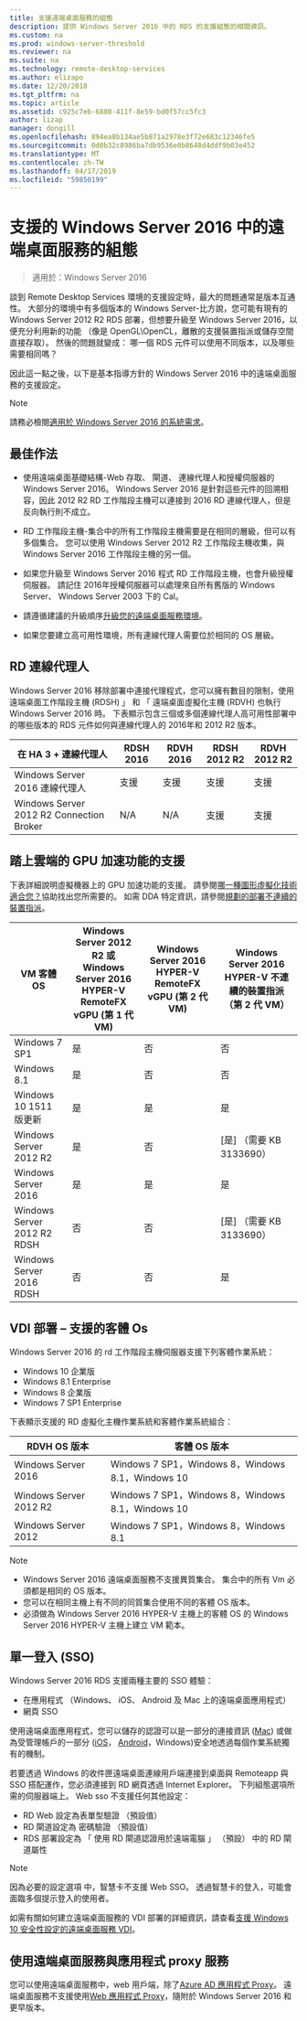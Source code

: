 ```yaml
---
title: 支援遠端桌面服務的組態
description: 提供 Windows Server 2016 中的 RDS 的支援組態的相關資訊。
ms.custom: na
ms.prod: windows-server-threshold
ms.reviewer: na
ms.suite: na
ms.technology: remote-desktop-services
ms.author: elizapo
ms.date: 12/20/2018
ms.tgt_pltfrm: na
ms.topic: article
ms.assetid: c925c7eb-6880-411f-8e59-bd0f57cc5fc3
author: lizap
manager: dongill
ms.openlocfilehash: 894ea8b134ae5b871a2978e3f72e683c12346fe5
ms.sourcegitcommit: 0d0b32c8986ba7db9536e0b8648d4ddf9b03e452
ms.translationtype: MT
ms.contentlocale: zh-TW
ms.lasthandoff: 04/17/2019
ms.locfileid: "59850199"
---
```

# <a name="supported-configurations-for-remote-desktop-services-in-windows-server-2016"></a>支援的 Windows Server 2016 中的遠端桌面服務的組態

> 適用於：Windows Server 2016

談到 Remote Desktop Services 環境的支援設定時，最大的問題通常是版本互通性。 大部分的環境中有多個版本的 Windows Server-比方說，您可能有現有的 Windows Server 2012 R2 RDS 部署，但想要升級至 Windows Server 2016，以便充分利用新的功能 （像是 OpenGL\OpenCL，離散的支援裝置指派或儲存空間直接存取）。 然後的問題就變成： 哪一個 RDS 元件可以使用不同版本，以及哪些需要相同嗎？

因此這一點之後，以下是基本指導方針的 Windows Server 2016 中的遠端桌面服務的支援設定。

> [!NOTE]
> 請務必檢閱[適用於 Windows Server 2016 的系統需求](../../get-started/system-requirements.md)。

## <a name="best-practices"></a>最佳作法
- 使用遠端桌面基礎結構-Web 存取、 閘道、 連線代理人和授權伺服器的 Windows Server 2016。 Windows Server 2016 是針對這些元件的回溯相容，因此 2012 R2 RD 工作階段主機可以連接到 2016 RD 連線代理人，但是反向執行則不成立。

- RD 工作階段主機-集合中的所有工作階段主機需要是在相同的層級，但可以有多個集合。 您可以使用 Windows Server 2012 R2 工作階段主機收集，與 Windows Server 2016 工作階段主機的另一個。

- 如果您升級至 Windows Server 2016 程式 RD 工作階段主機，也會升級授權伺服器。 請記住 2016年授權伺服器可以處理來自所有舊版的 Windows Server、 Windows Server 2003 下的 Cal。

- 請遵循建議的升級順序[升級您的遠端桌面服務環境](upgrade-to-rds.md#flow-for-deployment-upgrades)。 

- 如果您要建立高可用性環境，所有連線代理人需要位於相同的 OS 層級。

## <a name="rd-connection-brokers"></a>RD 連線代理人

Windows Server 2016 移除部署中連接代理程式，您可以擁有數目的限制，使用遠端桌面工作階段主機 (RDSH) 」 和 「 遠端桌面虛擬化主機 (RDVH) 也執行 Windows Server 2016 時。 下表顯示包含三個或多個連線代理人高可用性部署中的哪些版本的 RDS 元件如何與連線代理人的 2016年和 2012 R2 版本。

| 在 HA 3 + 連線代理人              | RDSH 2016 | RDVH 2016 | RDSH 2012 R2  | RDVH 2012 R2  |
|------------------------------------------|-----------|-----------|---------------|---------------|
| Windows Server 2016 連線代理人    | 支援 | 支援 | 支援     | 支援     |
| Windows Server 2012 R2 Connection Broker | N/A       | N/A       | 支援     | 支援     |

## <a name="support-for-gpu-acceleration-with-hyper-v"></a>踏上雲端的 GPU 加速功能的支援
下表詳細說明虛擬機器上的 GPU 加速功能的支援。 請參閱[哪一種圖形虛擬化技術適合您？](rds-graphics-virtualization.md)協助找出您所需要的。 如需 DDA 特定資訊，請參閱[規劃的部署不連續的裝置指派](../../virtualization/hyper-v/plan/plan-for-deploying-devices-using-discrete-device-assignment.md)。

|VM 客體 OS  |Windows Server 2012 R2 或 Windows Server 2016<br> HYPER-V RemoteFX vGPU (第 1 代 VM) |  Windows Server 2016 HYPER-V RemoteFX vGPU (第 2 代 VM) |  Windows Server 2016 HYPER-V 不連續的裝置指派 （第 2 代 VM） |
|-----------------------------|------------------------------------------------------------|--------------------------------------------------------|---------------------------------------------------------------------|
| Windows 7 SP1               | 是                                                        | 否                                                     | 否                                                                  |
| Windows 8.1                 | 是                                                        | 否                                                     | 否                                                                  |
| Windows 10 1511 版更新      | 是                                                        | 是                                                    | 是                                                                 |
| Windows Server 2012 R2      | 是                                                        | 否                                                     | [是] （需要 KB 3133690）                                           |
| Windows Server 2016         | 是                                                        | 是                                                    | 是                                                                 |
| Windows Server 2012 R2 RDSH | 否                                                         | 否                                                     | [是] （需要 KB 3133690）                                           |
| Windows Server 2016 RDSH    | 否                                                         | 否                                                     | 是                                                                 |
## <a name="vdi-deployment--supported-guest-oss"></a>VDI 部署 – 支援的客體 Os 
Windows Server 2016 的 rd 工作階段主機伺服器支援下列客體作業系統：

- Windows 10 企業版
- Windows 8.1 Enterprise 
- Windows 8 企業版 
- Windows 7 SP1 Enterprise 

下表顯示支援的 RD 虛擬化主機作業系統和客體作業系統組合：

| RDVH OS 版本        | 客體 OS 版本           |
| ------------- |-------------|
| Windows Server 2016      | Windows 7 SP1，Windows 8，Windows 8.1，Windows 10 |
| Windows Server 2012 R2   | Windows 7 SP1，Windows 8，Windows 8.1，Windows 10 |
| Windows Server 2012      | Windows 7 SP1，Windows 8，Windows 8.1 |

> [!NOTE]  
> - Windows Server 2016 遠端桌面服務不支援異質集合。 集合中的所有 Vm 必須都是相同的 OS 版本。 
> - 您可以在相同主機上有不同的同質集合使用不同的客體 OS 版本。 
> - 必須做為 Windows Server 2016 HYPER-V 主機上的客體 OS 的 Windows Server 2016 HYPER-V 主機上建立 VM 範本。

## <a name="single-sign-on-sso"></a>單一登入 (SSO)
Windows Server 2016 RDS 支援兩種主要的 SSO 體驗：

 - 在應用程式 （Windows、 iOS、 Android 及 Mac 上的遠端桌面應用程式）
 - 網頁 SSO
 
使用遠端桌面應用程式，您可以儲存的認證可以是一部分的連接資訊 ([Mac](clients\remote-desktop-mac.md)) 或做為受管理帳戶的一部分 ([iOS](clients\remote-desktop-ios.md#manage-your-user-accounts)， [Android](clients\remote-desktop-android.md#manage-your-user-accounts)，Windows)安全地透過每個作業系統獨有的機制。

若要透過 Windows 的收件匣遠端桌面連線用戶端連接到桌面與 Remoteapp 與 SSO 搭配運作，您必須連接到 RD 網頁透過 Internet Explorer。 下列組態選項所需的伺服器端上。 Web sso 不支援任何其他設定：

 - RD Web 設定為表單型驗證 （預設值）
 - RD 閘道設定為 密碼驗證 （預設值）
 - RDS 部署設定為 「 使用 RD 閘道認證用於遠端電腦 」 （預設） 中的 RD 閘道屬性

> [!NOTE]
> 因為必要的設定選項 中，智慧卡不支援 Web SSO。 透過智慧卡的登入，可能會面臨多個提示登入的使用者。

如需有關如何建立遠端桌面服務的 VDI 部署的詳細資訊，請查看[支援 Windows 10 安全性設定的遠端桌面服務 VDI](rds-vdi-supported-config.md)。

## <a name="using-remote-desktop-services-with-application-proxy-services"></a>使用遠端桌面服務與應用程式 proxy 服務

您可以使用遠端桌面服務中，web 用戶端，除了[Azure AD 應用程式 Proxy](https://docs.microsoft.com/azure/active-directory/application-proxy-publish-remote-desktop)。 遠端桌面服務不支援使用[Web 應用程式 Proxy](https://docs.microsoft.com/windows-server/remote/remote-access/web-application-proxy/web-application-proxy-windows-server)，隨附於 Windows Server 2016 和更早版本。
